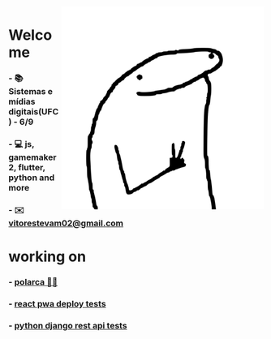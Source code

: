 
<img align="right" src="./image/image.svg" width="400"/>

# Welcome

### - 📚 Sistemas e mídias digitais(UFC) - 6/9
### - 💻 js, gamemaker 2, flutter, python and more
### - ✉️ vitorestevam02@gmail.com

# working on
### - [polarca 🐻‍❄️](https://github.com/VitorEstevam/polarca)
### - [react pwa deploy tests](https://github.com/VitorEstevam/pwa-deploy-2/)
### - [python django rest api tests](https://github.com/VitorEstevam/djangoRestTest)
